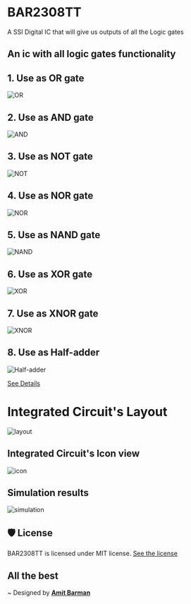 # BAR2308TT
A SSI Digital IC that will give us outputs of all the Logic gates

## An ic with all logic gates functionality

## 1. Use as OR gate

![OR](./box/Bar2308tt_presentation/Bar2308tt_presentation-006.jpg)

## 2. Use as AND gate

![AND](./box/Bar2308tt_presentation/Bar2308tt_presentation-008.jpg)

## 3. Use as NOT gate

![NOT](./box/Bar2308tt_presentation/Bar2308tt_presentation-010.jpg)

## 4. **Use as NOR gate**

![NOR](./box/Bar2308tt_presentation/Bar2308tt_presentation-012.jpg)

## 5. Use as NAND gate

![NAND](./box/Bar2308tt_presentation/Bar2308tt_presentation-014.jpg)

## 6. Use as XOR gate

![XOR](./box/Bar2308tt_presentation/Bar2308tt_presentation-016.jpg)

## 7. Use as XNOR gate

![XNOR](./box/Bar2308tt_presentation/Bar2308tt_presentation-018.jpg)

## 8. Use as Half-adder

![Half-adder](./box/Bar2308tt_presentation/Bar2308tt_presentation-020.jpg)

[See Details](./box/Bar2308tt_presentation.pdf)


# Integrated Circuit's Layout
![layout](./box/BAR2308TT-layout.png)
## Integrated Circuit's Icon view
![icon](./box/BAR2308TT_icon_png.png)
## Simulation results
![simulation](./BAR2308TT-graph.png)

## 🛡️ License

BAR2308TT is licensed under MIT license. 
[See the license](./LICENSE.md)

## All the best

~ Designed by **[Amit Barman](https://abhisandhi.netlify.app/)**
